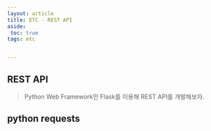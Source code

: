 ```yaml
---
layout: article
title: ETC - REST API
aside:
 toc: true
tags: etc


---
```


## REST API

> Python Web Framework인 Flask를 이용해 REST API를 개발해보자. 

## python requests 


